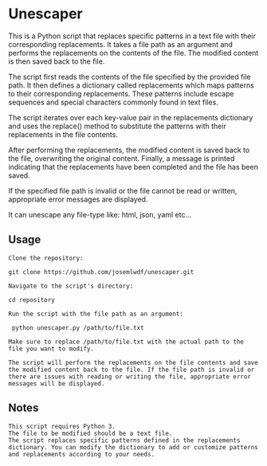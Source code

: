# Unescaper

This is a Python script that replaces specific patterns in a text file with their corresponding replacements. It takes a file path as an argument and performs the replacements on the contents of the file. The modified content is then saved back to the file.

The script first reads the contents of the file specified by the provided file path. It then defines a dictionary called replacements which maps patterns to their corresponding replacements. These patterns include escape sequences and special characters commonly found in text files.

The script iterates over each key-value pair in the replacements dictionary and uses the replace() method to substitute the patterns with their replacements in the file contents.

After performing the replacements, the modified content is saved back to the file, overwriting the original content. Finally, a message is printed indicating that the replacements have been completed and the file has been saved.

If the specified file path is invalid or the file cannot be read or written, appropriate error messages are displayed.

It can unescape any file-type like: html, json, yaml etc...

## Usage

    Clone the repository:

``git clone https://github.com/josemlwdf/unescaper.git``

    Navigate to the script's directory:

``cd repository``

    Run the script with the file path as an argument:

   `` python unescaper.py /path/to/file.txt``

    Make sure to replace /path/to/file.txt with the actual path to the file you want to modify.

    The script will perform the replacements on the file contents and save the modified content back to the file. If the file path is invalid or there are issues with reading or writing the file, appropriate error messages will be displayed.

## Notes

    This script requires Python 3.
    The file to be modified should be a text file.
    The script replaces specific patterns defined in the replacements dictionary. You can modify the dictionary to add or customize patterns and replacements according to your needs.
